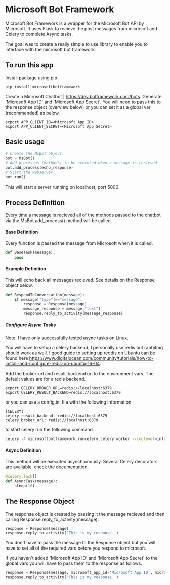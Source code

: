 # Microsoft Bot Framework
Microsoft Bot Framework is a wrapper for the Microsoft Bot API by Microsoft. It uses Flask to recieve the post messages from microsoft and Celery to complete Async tasks.

The goal was to create a really simple to use library to enable you to interface with the microsoft bot framework.

## To run this app
Install package using pip
```sh
pip install microsoftbotframework
```
Create a Microsoft Chatbot | https://dev.botframework.com/bots. Generate 'Microsoft App ID' and 'Microsoft App Secret'. You will need to pass this to the response object (overview below) or you can set it as a global var (recommended) as below.
```
export APP_CLIENT_ID=<Microsoft App ID>
export APP_CLIENT_SECRET=<Microsoft App Secret>
```

## Basic usage
```Python
# Create the MsBot object
bot = MsBot()
# Add processes (methods) to be executed when a message is recieved.
bot.add_process(echo_response)
# Start the webserver
bot.run()
```
This will start a server running on localhost, port 5000. 
## Process Definition
Every time a message is recieved all of the methods passed to the chatbot via the MsBot.add_process() method will be called.
#### Base Definition
Every function is passed the message from Microsoft when it is called.
```python
def BaseTask(message):
    pass
``` 
#### Example Definition
This will echo back all messages recieved. See details on the Response object below.
```python
def RespondToConversation(message):
    if message["type"]=="message":
        response = Response(message)
        message_response = message["text"]
        response.reply_to_activity(message_response)
```
##### Configure Async Tasks
Note: I have only successfully tested async tasks on Linux.

You will have to setup a celery backend, I personally use redis but rabbitmq should work as well. I good guide to setting up reddis on Ubuntu can be found here https://www.digitalocean.com/community/tutorials/how-to-install-and-configure-redis-on-ubuntu-16-04.

Add the broker-url and result-backend uri to the environment vars. The default values are for a redis backend.
```
export CELERY_BROKER_URL=redis://localhost:6379
export CELERY_RESULT_BACKEND=redis://localhost:6379
```
or you can use a config.ini file with the following information
```
[CELERY]
celery_result_backend: redis://localhost:6379
celery_broker_url: redis://localhost:6379
```
to start celery run the following command.
```sh
celery -A microsoftbotframework.runcelery.celery worker --loglevel=info
```
#### Async Definition
This method will be executed asynchronously. Several Celery decorators are available, check the documentation.
```python
@celery.task()
def AsyncTask(message):
    sleep(10)
```
## The Response Object
The response object is created by passing it the message recieved and then calling Response.reply_to_activity(message).
```python
response = Response(message)
response.reply_to_activity('This is my response.')
```
You don't have to pass the message to the Response object but you will have to set all of the required vars before you respond to microsoft.
 
If you haven't added 'Microsoft App ID' and 'Microsoft App Secret' to the global vars you will have to pass them to the response as follows.
```python
response = Response(message, microsoft_app_id='Microsoft App ID', microsoft_app_secret='Microsoft App Secret')
response.reply_to_activity('This is my response.')
```